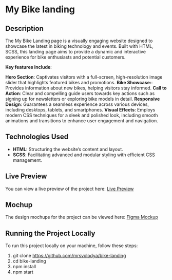 # My Bike landing

## Description

The My Bike Landing page is a visually engaging website designed to showcase the latest in biking technology and events. Built with HTML, SCSS, this landing page aims to provide a dynamic and interactive experience for bike enthusiasts and potential customers.

**Key features include**:

**Hero Section**: Captivates visitors with a full-screen, high-resolution image slider that highlights featured bikes and promotions.
**Bike Showcase:**: Provides information about new bikes, helping visitors stay informed.
**Call to Action**: Clear and compelling guide users towards key actions such as signing up for newsletters or exploring bike models in detail.
**Responsive Design**: Guarantees a seamless experience across various devices, including desktops, tablets, and smartphones.
**Visual Effects**: Employs modern CSS techniques for a sleek and polished look, including smooth animations and transitions to enhance user engagement and navigation.

## Technologies Used

- **HTML**: Structuring the website’s content and layout.
- **SCSS**: Facilitating advanced and modular styling with efficient CSS management.

## Live Preview

You can view a live preview of the project here: [Live Preview](https://mrsvolodya.github.io/bike-landing/)

## Mochup

The design mochups for the project can be viewed here: [Figma Mockup](<https://www.figma.com/design/NZQAIydtHo5QkINyGLHNcq/BIKE-New-Version?node-id=0-1&node-type=CANVAS&t=jUxWskfqwgZ1DoM0-0>)

## Running the Project Locally

To run this project locally on your machine, follow these steps:

1. git clone https://github.com/mrsvolodya/bike-landing
2. cd bike-landing
3. npm install
4. npm start
